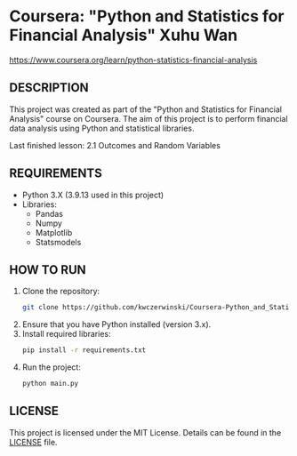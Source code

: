 # Coursera: "Python and Statistics for Financial Analysis" Xuhu Wan
https://www.coursera.org/learn/python-statistics-financial-analysis

## DESCRIPTION
This project was created as part of the "Python and Statistics for Financial Analysis" course on Coursera. 
The aim of this project is to perform financial data analysis using Python and statistical libraries.

Last finished lesson: 2.1 Outcomes and Random Variables

## REQUIREMENTS
* Python 3.X (3.9.13 used in this project)
* Libraries:
  * Pandas
  * Numpy
  * Matplotlib
  * Statsmodels

## HOW TO RUN
1. Clone the repository:
   ```bash
   git clone https://github.com/kwczerwinski/Coursera-Python_and_Statistics_for_Financial_Analysis.git
   ```
2. Ensure that you have Python installed (version 3.x).
3. Install required libraries:
   ```bash
   pip install -r requirements.txt
   ``` 
4. Run the project:
   ```bash
   python main.py  
   ```

## LICENSE
This project is licensed under the MIT License. Details can be found in the [LICENSE](LICENSE) file.